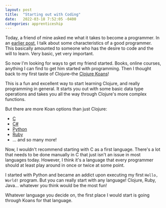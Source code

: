 ```yaml
---
layout: post
title:  "Starting out with Coding"
date:   2022-03-18 7:52:05 -0400
categories: apprenticeship
---
```


Today, a friend of mine asked me what it takes to become a
programmer. In an [earlier post][anyone-can-code], I talk about 
some characteristics of a good programmer. This basically amounted
to someone who has the desire to code and the will to learn. 
Very basic, yet very important. 

So now I'm looking for ways to get my friend started. Books, online
courses, anything I can find to get him started with programming.
Then I thought back to my first taste of Clojure–the 
[Clojure Koans][clojure-koans]!

This is a fun and excellent way to start learning Clojure, and really 
programming in general. It starts you out with some basic data type 
operations and takes you all the way through Clojure's more complex 
functions.

But there are more Koan options than just Clojure:
- [C](https://github.com/c-koans/c_koans)
- [C#](https://github.com/NotMyself/DotNetCoreKoans)
- [Python](https://github.com/gregmalcolm/python_koans)
- [Ruby](https://github.com/edgecase/ruby_koans)
- ... and so many more!

Now, I wouldn't recommend starting with C as a first language. There's a
lot that needs to be done manually in C that just isn't an issue in most 
languages today. However, I think it's a language that every programmer 
should at least play around in once or twice at some point.

I started with Python and became an addict upon executing my first 
`Hello, World!` program. But you can really start with any language!
Clojure, Ruby, Java... whatever you think would be the most fun!

Whatever language you decide on, the first place I would start is going
through Koans for that language.

[clojure-koans]: https://github.com/functional-koans/clojure-koans
[anyone-can-code]: https://brandoncorrea.dev/apprenticeship/2022/02/21/anyone-can-code.html